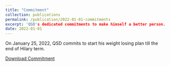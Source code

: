 ```yaml
---
title: "Commitment"
collection: publications
permalink: /publication/2022-01-01-commitments
excerpt: 'QSD's dedicated commitments to make himself a better person.'
date: 2022-01-01
---
```


On January 25, 2022, QSD commits to start his weight losing plan till the end of Hilary term.

[Download Commitment](http://qsdqsb.github.io/files/Commitments/Commitment_2022_1.pdf)
